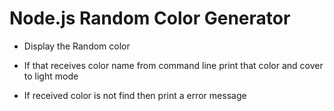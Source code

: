 # Node.js Random Color Generator

- Display the Random color

- If that receives color name from command line print that color and cover to light mode

- If received color is not find then print a error message
